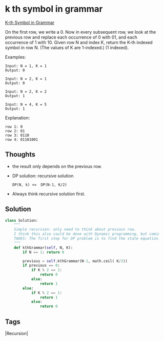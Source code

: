 #  k th symbol in grammar

[K-th Symbol in Grammar](https://leetcode.com/problems/k-th-symbol-in-grammar)

On the first row, we write a 0. Now in every subsequent row, we look at the previous row and replace each occurrence of 0 with 01, and each occurrence of 1 with 10. Given row N and index K, return the K-th indexed symbol in row N. \(The values of K are 1-indexed.\) \(1 indexed\).

Examples:

```text
Input: N = 1, K = 1
Output: 0

Input: N = 2, K = 1
Output: 0

Input: N = 2, K = 2
Output: 1

Input: N = 4, K = 5
Output: 1
```

Explanation:

```text
row 1: 0
row 2: 01
row 3: 0110
row 4: 01101001
```

## Thoughts

* the result only depends on the previous row. 
* DP solution: recursive solution

  ```text
  DP(N, k) <=  DP(N-1, K/2)
  ```

* Always think recursive solution first.

## Solution

```python
class Solution:
    """
    Simple recursion: only need to think about previous row.
    I think this also could be done with Dynamic programming, but coming up with a space-saving algorithm is harder 
    TAKES: The first step for DP problem is to find the state equation. then use recursion/bottom-up approach 
    """
    def kthGrammar(self, N, K):
        if N == 1: return 0

        previous = self.kthGrammar(N-1, math.ceil( K/2))
        if previous == 0:
            if K % 2 == 1:
                return 0
            else:
                return 1
        else:
            if K % 2 == 1:
                return 1
            else:
                return 0
```

## Tags

\|Recursion\|

